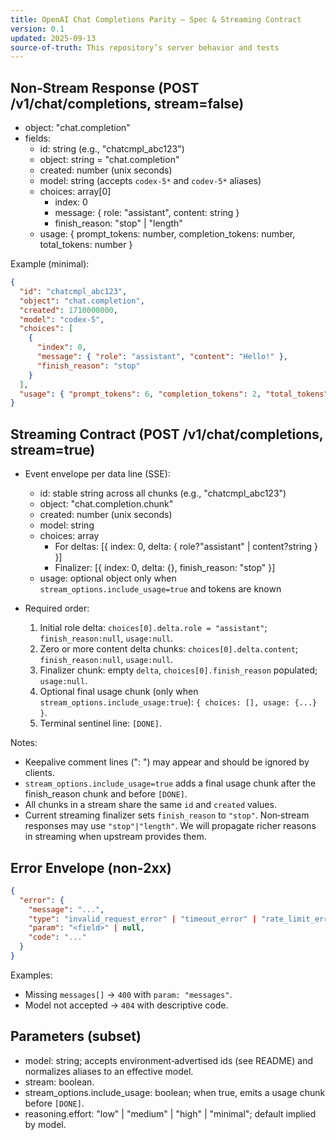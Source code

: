 ```yaml
---
title: OpenAI Chat Completions Parity — Spec & Streaming Contract
version: 0.1
updated: 2025-09-13
source-of-truth: This repository’s server behavior and tests
---
```


## Non‑Stream Response (POST /v1/chat/completions, stream=false)

- object: "chat.completion"
- fields:
  - id: string (e.g., "chatcmpl_abc123")
  - object: string = "chat.completion"
  - created: number (unix seconds)
  - model: string (accepts `codex-5*` and `codev-5*` aliases)
  - choices: array[0]
    - index: 0
    - message: { role: "assistant", content: string }
    - finish_reason: "stop" | "length"
  - usage: { prompt_tokens: number, completion_tokens: number, total_tokens: number }

Example (minimal):

```json
{
  "id": "chatcmpl_abc123",
  "object": "chat.completion",
  "created": 1710000000,
  "model": "codex-5",
  "choices": [
    {
      "index": 0,
      "message": { "role": "assistant", "content": "Hello!" },
      "finish_reason": "stop"
    }
  ],
  "usage": { "prompt_tokens": 6, "completion_tokens": 2, "total_tokens": 8 }
}
```

## Streaming Contract (POST /v1/chat/completions, stream=true)

- Event envelope per data line (SSE):
  - id: stable string across all chunks (e.g., "chatcmpl_abc123")
  - object: "chat.completion.chunk"
  - created: number (unix seconds)
  - model: string
  - choices: array
    - For deltas: [{ index: 0, delta: { role?"assistant" | content?string } }]
    - Finalizer: [{ index: 0, delta: {}, finish_reason: "stop" }]
  - usage: optional object only when `stream_options.include_usage=true` and tokens are known

- Required order:
  1. Initial role delta: `choices[0].delta.role = "assistant"`; `finish_reason:null`, `usage:null`.
  2. Zero or more content delta chunks: `choices[0].delta.content`; `finish_reason:null`, `usage:null`.
  3. Finalizer chunk: empty `delta`, `choices[0].finish_reason` populated; `usage:null`.
  4. Optional final usage chunk (only when `stream_options.include_usage:true`): `{ choices: [], usage: {...} }`.
  5. Terminal sentinel line: `[DONE]`.

Notes:

- Keepalive comment lines (": <ts>") may appear and should be ignored by clients.
- `stream_options.include_usage=true` adds a final usage chunk after the finish_reason chunk and before `[DONE]`.
- All chunks in a stream share the same `id` and `created` values.
- Current streaming finalizer sets `finish_reason` to `"stop"`. Non‑stream responses may use `"stop"|"length"`. We will propagate richer reasons in streaming when upstream provides them.

## Error Envelope (non‑2xx)

```json
{
  "error": {
    "message": "...",
    "type": "invalid_request_error" | "timeout_error" | "rate_limit_error" | "internal_server_error",
    "param": "<field>" | null,
    "code": "..."
  }
}
```

Examples:

- Missing `messages[]` → `400` with `param: "messages"`.
- Model not accepted → `404` with descriptive code.

## Parameters (subset)

- model: string; accepts environment‑advertised ids (see README) and normalizes aliases to an effective model.
- stream: boolean.
- stream_options.include_usage: boolean; when true, emits a usage chunk before `[DONE]`.
- reasoning.effort: "low" | "medium" | "high" | "minimal"; default implied by model.
